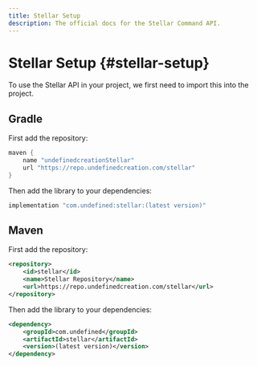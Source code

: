 ```yaml
---
title: Stellar Setup
description: The official docs for the Stellar Command API.
---
```


# Stellar Setup {#stellar-setup}

To use the Stellar API in your project, we first need to import this into the project.

## Gradle

First add the repository:
```groovy
maven {
    name "undefinedcreationStellar"
    url "https://repo.undefinedcreation.com/stellar"
}
```

Then add the library to your dependencies:
```groovy
implementation "com.undefined:stellar:(latest version)"
```

## Maven

First add the repository:
```xml
<repository>
    <id>stellar</id>
    <name>Stellar Repository</name>
    <url>https://repo.undefinedcreation.com/stellar</url>
</repository>
```

Then add the library to your dependencies:
```xml
<dependency>
    <groupId>com.undefined</groupId>
    <artifactId>stellar</artifactId>
    <version>(latest version)</version>
</dependency>
```